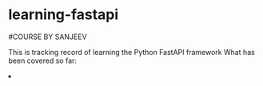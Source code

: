 # learning-fastapi
#COURSE BY SANJEEV

This is tracking record of learning the Python FastAPI framework
What has been covered so far:
<li>
<ol></ol>
</li>
